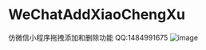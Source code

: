 # WeChatAddXiaoChengXu
仿微信小程序拖拽添加和删除功能
QQ:1484991675
![image](https://github.com/wangyaowangyao/WeChatAddXiaoChnegXu/blob/master/%E6%BC%94%E7%A4%BA%E8%A7%86%E9%A2%91~1.gif)

